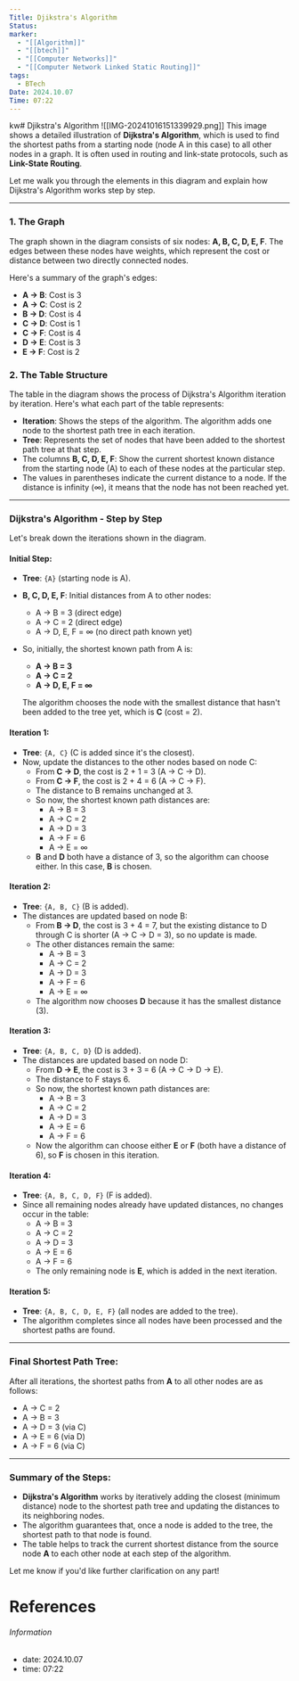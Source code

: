```yaml
---
Title: Djikstra's Algorithm
Status: 
marker:
  - "[[Algorithm]]"
  - "[[btech]]"
  - "[[Computer Networks]]"
  - "[[Computer Network Linked Static Routing]]"
tags:
  - BTech
Date: 2024.10.07
Time: 07:22
---
```

kw# Djikstra's Algorithm
![[IMG-20241016151339929.png]]
This image shows a detailed illustration of **Dijkstra's Algorithm**, which is used to find the shortest paths from a starting node (node A in this case) to all other nodes in a graph. It is often used in routing and link-state protocols, such as **Link-State Routing**.

Let me walk you through the elements in this diagram and explain how Dijkstra's Algorithm works step by step.

---

### **1. The Graph**

The graph shown in the diagram consists of six nodes: **A, B, C, D, E, F**. The edges between these nodes have weights, which represent the cost or distance between two directly connected nodes.

Here's a summary of the graph's edges:
- **A → B**: Cost is 3
- **A → C**: Cost is 2
- **B → D**: Cost is 4
- **C → D**: Cost is 1
- **C → F**: Cost is 4
- **D → E**: Cost is 3
- **E → F**: Cost is 2

### **2. The Table Structure**

The table in the diagram shows the process of Dijkstra's Algorithm iteration by iteration. Here's what each part of the table represents:

- **Iteration**: Shows the steps of the algorithm. The algorithm adds one node to the shortest path tree in each iteration.
- **Tree**: Represents the set of nodes that have been added to the shortest path tree at that step.
- The columns **B, C, D, E, F**: Show the current shortest known distance from the starting node (A) to each of these nodes at the particular step.
- The values in parentheses indicate the current distance to a node. If the distance is infinity (∞), it means that the node has not been reached yet.

---

### **Dijkstra's Algorithm - Step by Step**

Let's break down the iterations shown in the diagram.

#### **Initial Step:**
- **Tree**: `{A}` (starting node is A).
- **B, C, D, E, F**: Initial distances from A to other nodes:
  - A → B = 3 (direct edge)
  - A → C = 2 (direct edge)
  - A → D, E, F = ∞ (no direct path known yet)
- So, initially, the shortest known path from A is:
  - **A → B = 3**
  - **A → C = 2**
  - **A → D, E, F = ∞**

  The algorithm chooses the node with the smallest distance that hasn't been added to the tree yet, which is **C** (cost = 2).

#### **Iteration 1**:
- **Tree**: `{A, C}` (C is added since it's the closest).
- Now, update the distances to the other nodes based on node C:
  - From **C → D**, the cost is 2 + 1 = 3 (A → C → D).
  - From **C → F**, the cost is 2 + 4 = 6 (A → C → F).
  - The distance to B remains unchanged at 3.
  - So now, the shortest known path distances are:
    - A → B = 3
    - A → C = 2
    - A → D = 3
    - A → F = 6
    - A → E = ∞
  - **B** and **D** both have a distance of 3, so the algorithm can choose either. In this case, **B** is chosen.

#### **Iteration 2**:
- **Tree**: `{A, B, C}` (B is added).
- The distances are updated based on node B:
  - From **B → D**, the cost is 3 + 4 = 7, but the existing distance to D through C is shorter (A → C → D = 3), so no update is made.
  - The other distances remain the same:
    - A → B = 3
    - A → C = 2
    - A → D = 3
    - A → F = 6
    - A → E = ∞
  - The algorithm now chooses **D** because it has the smallest distance (3).

#### **Iteration 3**:
- **Tree**: `{A, B, C, D}` (D is added).
- The distances are updated based on node D:
  - From **D → E**, the cost is 3 + 3 = 6 (A → C → D → E).
  - The distance to F stays 6.
  - So now, the shortest known path distances are:
    - A → B = 3
    - A → C = 2
    - A → D = 3
    - A → E = 6
    - A → F = 6
  - Now the algorithm can choose either **E** or **F** (both have a distance of 6), so **F** is chosen in this iteration.

#### **Iteration 4**:
- **Tree**: `{A, B, C, D, F}` (F is added).
- Since all remaining nodes already have updated distances, no changes occur in the table:
  - A → B = 3
  - A → C = 2
  - A → D = 3
  - A → E = 6
  - A → F = 6
  - The only remaining node is **E**, which is added in the next iteration.

#### **Iteration 5**:
- **Tree**: `{A, B, C, D, E, F}` (all nodes are added to the tree).
- The algorithm completes since all nodes have been processed and the shortest paths are found.

---

### **Final Shortest Path Tree**:

After all iterations, the shortest paths from **A** to all other nodes are as follows:
- A → C = 2
- A → B = 3
- A → D = 3 (via C)
- A → E = 6 (via D)
- A → F = 6 (via C)

---

### **Summary of the Steps**:
- **Dijkstra's Algorithm** works by iteratively adding the closest (minimum distance) node to the shortest path tree and updating the distances to its neighboring nodes.
- The algorithm guarantees that, once a node is added to the tree, the shortest path to that node is found.
- The table helps to track the current shortest distance from the source node **A** to each other node at each step of the algorithm.

Let me know if you'd like further clarification on any part!
# References


###### Information
- date: 2024.10.07
- time: 07:22